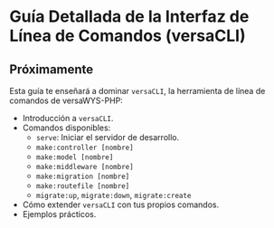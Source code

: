 # Guía Detallada de la Interfaz de Línea de Comandos (versaCLI)

## Próximamente

Esta guía te enseñará a dominar `versaCLI`, la herramienta de línea de comandos de versaWYS-PHP:

- Introducción a `versaCLI`.
- Comandos disponibles:
    - `serve`: Iniciar el servidor de desarrollo.
    - `make:controller [nombre]`
    - `make:model [nombre]`
    - `make:middleware [nombre]`
    - `make:migration [nombre]`
    - `make:routefile [nombre]`
    - `migrate:up`, `migrate:down`, `migrate:create`
- Cómo extender `versaCLI` con tus propios comandos.
- Ejemplos prácticos.
